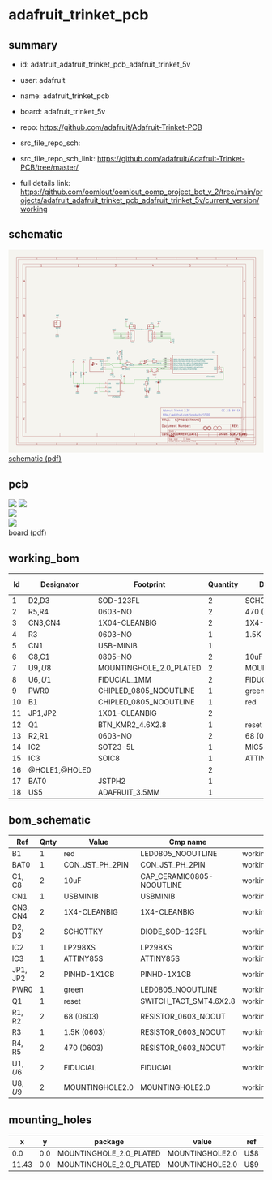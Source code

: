 # adafruit_trinket_pcb
 
## summary 
* id: adafruit_adafruit_trinket_pcb_adafruit_trinket_5v
* user: adafruit
* name: adafruit_trinket_pcb
* board: adafruit_trinket_5v
* repo: https://github.com/adafruit/Adafruit-Trinket-PCB



* src_file_repo_sch: 
* src_file_repo_sch_link: https://github.com/adafruit/Adafruit-Trinket-PCB/tree/master/
* full details link: https://github.com/oomlout/oomlout_oomp_project_bot_v_2/tree/main/projects/adafruit_adafruit_trinket_pcb_adafruit_trinket_5v/current_version/working  

## schematic  
![](working_schematic_600.png)  
[schematic (pdf)](working_schematic.pdf) 






















## pcb  
![](working_3d_600.png) 
![](working_3d_front_600.png)  
![](working_3d_back_600.png)  
![](working_600.png)  
[board (pdf)](working.pdf)  

## working_bom
| Id | Designator | Footprint | Quantity | Designation | Supplier and ref |  | None | 
| --- | --- | --- | --- | --- | --- | --- | --- | 
| 1 | D2,D3 | SOD-123FL | 2 | SCHOTTKY |  |  | [''] | 
| 2 | R5,R4 | 0603-NO | 2 | 470 (0603) |  |  | [''] | 
| 3 | CN3,CN4 | 1X04-CLEANBIG | 2 | 1X4-CLEANBIG |  |  | [''] | 
| 4 | R3 | 0603-NO | 1 | 1.5K (0603) |  |  | [''] | 
| 5 | CN1 | USB-MINIB | 1 |  |  |  | [''] | 
| 6 | C8,C1 | 0805-NO | 2 | 10uF |  |  | [''] | 
| 7 | U$9,U$8 | MOUNTINGHOLE_2.0_PLATED | 2 | MOUNTINGHOLE2.0 |  |  | [''] | 
| 8 | U$6,U$1 | FIDUCIAL_1MM | 2 | FIDUCIAL |  |  | [''] | 
| 9 | PWR0 | CHIPLED_0805_NOOUTLINE | 1 | green |  |  | [''] | 
| 10 | B1 | CHIPLED_0805_NOOUTLINE | 1 | red |  |  | [''] | 
| 11 | JP1,JP2 | 1X01-CLEANBIG | 2 |  |  |  | [''] | 
| 12 | Q1 | BTN_KMR2_4.6X2.8 | 1 | reset |  |  | [''] | 
| 13 | R2,R1 | 0603-NO | 2 | 68 (0603) |  |  | [''] | 
| 14 | IC2 | SOT23-5L | 1 | MIC5225-3.3v |  |  | [''] | 
| 15 | IC3 | SOIC8 | 1 | ATTINY85-20S |  |  | [''] | 
| 16 | @HOLE1,@HOLE0 |  | 2 |  |  |  | [''] | 
| 17 | BAT0 | JSTPH2 | 1 |  |  |  | [''] | 
| 18 | U$5 | ADAFRUIT_3.5MM | 1 |  |  |  | [''] | 


## bom_schematic
| Ref | Qnty | Value | Cmp name | Footprint | Description | Vendor | DNP | 
| --- | --- | --- | --- | --- | --- | --- | --- | 
| B1 | 1 | red | LED0805_NOOUTLINE | working:CHIPLED_0805_NOOUTLINE |  |  |  | 
| BAT0 | 1 | CON_JST_PH_2PIN | CON_JST_PH_2PIN | working:JSTPH2 |  |  |  | 
| C1, C8 | 2 | 10uF | CAP_CERAMIC0805-NOOUTLINE | working:0805-NO |  |  |  | 
| CN1 | 1 | USBMINIB | USBMINIB | working:USB-MINIB |  |  |  | 
| CN3, CN4 | 2 | 1X4-CLEANBIG | 1X4-CLEANBIG | working:1X04-CLEANBIG |  |  |  | 
| D2, D3 | 2 | SCHOTTKY | DIODE_SOD-123FL | working:SOD-123FL |  |  |  | 
| IC2 | 1 | LP298XS | LP298XS | working:SOT23-5L |  |  |  | 
| IC3 | 1 | ATTINY85S | ATTINY85S | working:SOIC8 |  |  |  | 
| JP1, JP2 | 2 | PINHD-1X1CB | PINHD-1X1CB | working:1X01-CLEANBIG |  |  |  | 
| PWR0 | 1 | green | LED0805_NOOUTLINE | working:CHIPLED_0805_NOOUTLINE |  |  |  | 
| Q1 | 1 | reset | SWITCH_TACT_SMT4.6X2.8 | working:BTN_KMR2_4.6X2.8 |  |  |  | 
| R1, R2 | 2 | 68 (0603) | RESISTOR_0603_NOOUT | working:0603-NO |  |  |  | 
| R3 | 1 | 1.5K (0603) | RESISTOR_0603_NOOUT | working:0603-NO |  |  |  | 
| R4, R5 | 2 | 470 (0603) | RESISTOR_0603_NOOUT | working:0603-NO |  |  |  | 
| U$1, U$6 | 2 | FIDUCIAL | FIDUCIAL | working:FIDUCIAL_1MM |  |  |  | 
| U$8, U$9 | 2 | MOUNTINGHOLE2.0 | MOUNTINGHOLE2.0 | working:MOUNTINGHOLE_2.0_PLATED |  |  |  | 


## mounting_holes
| x | y | package | value | ref | size | 
| --- | --- | --- | --- | --- | --- | 
| 0.0 | 0.0 | MOUNTINGHOLE_2.0_PLATED | MOUNTINGHOLE2.0 | U$8 | m3 | 
| 11.43 | 0.0 | MOUNTINGHOLE_2.0_PLATED | MOUNTINGHOLE2.0 | U$9 | m3 | 


